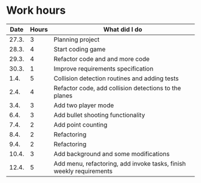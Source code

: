 # Work hours
Date | Hours | What did I do
---- | ----- | -------------
27.3.| 3     | Planning project
28.3.| 4     | Start coding game
29.3.| 4     | Refactor code and and more code
30.3.| 1     | Improve requirements specification
1.4. | 5     | Collision detection routines and adding tests
2.4. | 4     | Refactor code, add collision detections to the planes
3.4. | 3     | Add two player mode
6.4. | 3     | Add bullet shooting functionality
7.4. | 2     | Add point counting
8.4. | 2     | Refactoring
9.4. | 2     | Refactoring
10.4.| 3     | Add background and some modifications
12.4.| 5     | Add menu, refactoring, add invoke tasks, finish weekly requirements
